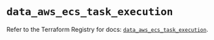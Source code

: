# `data_aws_ecs_task_execution`

Refer to the Terraform Registry for docs: [`data_aws_ecs_task_execution`](https://registry.terraform.io/providers/hashicorp/aws/6.8.0/docs/data-sources/ecs_task_execution).
